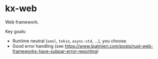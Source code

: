 # kx-web

Web framework.

Key goals:

- Runtime neutral (`smol`, `tokio`, `async-std`, ...), you choose.
- Good error handling (see <https://www.lpalmieri.com/posts/rust-web-frameworks-have-subpar-error-reporting>)

